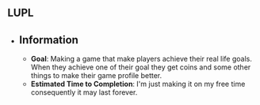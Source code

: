 ## LUPL
 * ## Information
   * **Goal**: Making a game that make players achieve their real life goals. When they achieve one of their goal they get coins and some other things to make their game profile better.
   * **Estimated Time to Completion**: I'm just making it on my free time consequently it may last forever.

